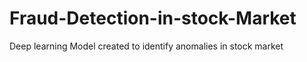 # Fraud-Detection-in-stock-Market
Deep learning Model created to identify anomalies in stock market
